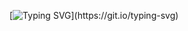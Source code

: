 [![Typing SVG](https://readme-typing-svg.herokuapp.com?color=%2336BCF7&center=true&vCenter=true&width=600&lines=Assalamu'alaikum+everyone!)](https://git.io/typing-svg)

<!-- <h1 align="center">Assalamu'alaikum Everyone!</h1> -->
